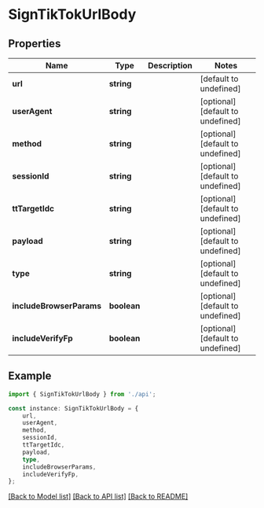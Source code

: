 # SignTikTokUrlBody


## Properties

Name | Type | Description | Notes
------------ | ------------- | ------------- | -------------
**url** | **string** |  | [default to undefined]
**userAgent** | **string** |  | [optional] [default to undefined]
**method** | **string** |  | [optional] [default to undefined]
**sessionId** | **string** |  | [optional] [default to undefined]
**ttTargetIdc** | **string** |  | [optional] [default to undefined]
**payload** | **string** |  | [optional] [default to undefined]
**type** | **string** |  | [optional] [default to undefined]
**includeBrowserParams** | **boolean** |  | [optional] [default to undefined]
**includeVerifyFp** | **boolean** |  | [optional] [default to undefined]

## Example

```typescript
import { SignTikTokUrlBody } from './api';

const instance: SignTikTokUrlBody = {
    url,
    userAgent,
    method,
    sessionId,
    ttTargetIdc,
    payload,
    type,
    includeBrowserParams,
    includeVerifyFp,
};
```

[[Back to Model list]](../README.md#documentation-for-models) [[Back to API list]](../README.md#documentation-for-api-endpoints) [[Back to README]](../README.md)
